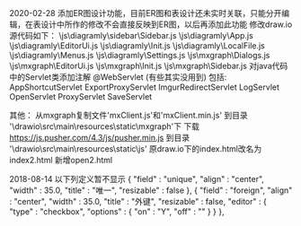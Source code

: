 
2020-02-28 添加ER图设计功能，目前ER图和表设计还未实时关联，只能分开编辑，在表设计中所作的修改不会直接反映到ER图，以后再添加此功能
修改draw.io源代码如下：
\js\diagramly\sidebar\Sidebar.js
\js\diagramly\App.js
\js\diagramly\EditorUi.js
\js\diagramly\Init.js
\js\diagramly\LocalFile.js
\js\diagramly\Menus.js
\js\diagramly\Settings.js
\js\mxgraph\Dialogs.js
\js\mxgraph\EditorUi.js
\js\mxgraph\Init.js
\js\mxgraph\Sidebar.js
对java代码中的Servlet类添加注解 @WebServlet (有些其实没用到)
包括: AppShortcutServlet ExportProxyServlet ImgurRedirectServlet LogServlet OpenServlet ProxyServlet SaveServlet

其他：
从mxgraph复制文件'mxClient.js'和'mxClient.min.js' 到目录 '\drawio\src\main\resources\static\mxgraph\'下
下载 https://js.pusher.com/4.3/js/pusher.min.js 到目录 '\drawio\src\main\resources\static\js\'
原draw.io下的index.html改名为index2.html
新增open2.html

2018-08-14
以下列定义暂不显示
        {
            "field" : "unique",
            "align" : "center",
            "width" : 35.0,
            "title" : "唯一",
            "resizable" : false
        }, 
        {
            "field" : "foreign",
            "align" : "center",
            "width" : 35.0,
            "title" : "外键",
            "resizable" : false,
            "editor" : {
                "type" : "checkbox",
                "options" : {
                    "on" : "Y",
                    "off" : ""
                }
            }
        }, 